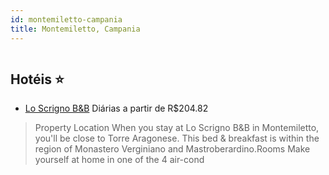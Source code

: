 ```yaml
---
id: montemiletto-campania
title: Montemiletto, Campania
---
```


<center><img src="https://assets.cosmos-data.com/1/0296e6ae726dc8a34773c373fbe3751f/545931.jpg" alt="" /></center>


## Hotéis ⭐️

-    [Lo Scrigno B&B](https://www.hurb.com/aud/https://www.hurb.com/hoteis/montemiletto/lo-scrigno-b-b-JNP-JP356244?cmp=18055) Diárias a partir de R$204.82
   > Property Location When you stay at Lo Scrigno B&amp;B in Montemiletto, you&apos;ll be close to Torre Aragonese.  This bed &amp; breakfast is within the region of Monastero Verginiano and Mastroberardino.Rooms Make yourself at home in one of the 4 air-cond
